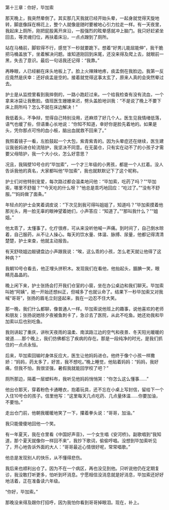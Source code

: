 第十三章：你好，毕加索

那天晚上，我突然晕倒了。其实那几天我就已经开始头晕，一起身就觉得天旋地转，脚底像踩在棉花上，整个人就像是随时要被地心引力拉走一样。有一天夜里，我起床上厕所，刚把屁股离开床沿，一股强烈的眩晕感就冲上脑门。我只好赶紧坐回去，等灵魂归位，再扶着床沿，一点点蹭到了厕所。

站在马桶前，脚软得不行，感觉下一秒就要跪下。想着“好男儿能屈能伸”，我干脆把马桶盖放下，坐着解决问题。谁知道刚回到床尾，还没来得及爬上去，就眼前一黑，失去了意识。最后一句话我还记得：“我靠。”

再睁眼，人已经躺在床头地板上了。脸上火辣辣地疼，痰盂倒在我脸边。我第一反应竟然是庆幸：还好痰盂是空的。接着就觉得这事太玄了，原来人真的会突然晕过去。

护士是从监控里看到我摔倒的，一路小跑赶过来。一个给我检查有没有流血，一个拿来冰袋让我敷脸。值班医生姗姗来迟，劈头盖脸地训我：“不是说了晚上不要下床上厕所吗？怎么不就在床边解决！”

我低着头，不争辩，觉得自己特别没用，还麻烦了好几个人。医生见我情绪低落，语气也缓了些，但语重心长地说：“你知不知道，幸好你是脸先着地的。如果是头，凭你那点可怜的血小板，脑出血就救不回来了。”

我照着镜子一看，左脸鼓起一个大包，紫青紫青的。因为头晕症还在继续，医生建议我爸妈进仓轮流陪护，我坚决不同意。在无菌仓，只有实在动不了的小孩子才需要父母陪护，我一个大小伙，怎么好意思？

况且，我隔壁10号仓的“毕加索”，一个才三年级的小男孩，都是一个人扛着。没人告诉我他的真名，大家都叫他“毕加索”，我也就默默记下了这个昵称。

护士们对他特别宠爱，每次路过都会温柔地问他：“毕加索，吃药了吗？”“毕加索，哪里不舒服？”“今天吃的什么呀？”他总是乖巧地回应：“吃过了。”“没有不舒服。”“妈妈做了面条。”

年轻点的护士会笑着调皮说：“下次见到我可得叫姐姐了，知道吗？”毕加索摸着他那光头，用一脸无辜的眼神望着她们，小声答应：“知道了。”“那叫我什么？”“姐姐。”

他太乖了，太懂事了。化疗很疼，可从来没听他喊一声痛。到时间了，自己倒水晾着，自己服药，从不让人操心。每天的饮水量、体温、脉搏、尿量，他都记得清清楚楚，护士来查，他就主动报告。

有天舒晓姐边敲键盘边小声跟我说：“唉，这么乖的小孩，怎么老天就让他得了这种病？”

我朝10号仓看去，他正埋头拼积木。发现我们在看他，他抬起头，腼腆一笑，眼睛亮晶晶的。

晚上闲下来，护士张扬会打开我们仓室的小窗，坐在办公桌边和我们聊天。毕加索叫她“阿姨”，她一开始还想纠正，但喊多了也就认命了。结果下一秒毕加索又对我喊“哥哥”，张扬的眉毛立刻竖起来，我在一边忍不住大笑。

那一晚，我们什么都聊，像普通人一样。毕加索说他班上的趣事，说他喜欢的老师和朋友；张扬说她除夕夜被鱼刺卡了，急诊去了医院，从此不吃鱼。她还劝我和毕加索以后也别吃鱼。

我则讲起了重庆，讲秋天夜雨的温柔、南滨路江边的空气和夜景、冬天阳光暖暖的坡道……那个晚上，我们仿佛都忘了疾病的存在。那是一段纯净的时光，是我们抓住的一点点永恒。

后来，毕加索回输时身体反应大，医生让他妈妈进仓。他终于像个小孩一样撒娇：“妈妈，药太多了，好苦，我不想吃。”晚上睡觉，他贴着妈妈：“妈妈，我好痛，但我不怕，我很坚强，暑假我就能回学校了吧？”

厕所那边，隔着一层塑料布，我听见他妈妈悄悄哭：“你怎么这么懂事……”

他出仓那天，穿着粉色卡通睡衣，抱着玩具，还不忘在小桌上写封信，留给下一个入住10号仓的孩子。信里他写：“这里每天几点吃药、几点量体温……你要加油，不要怕。”

走出仓门前，他朝我暖暖地笑了一下，攥着拳头说：“哥哥，加油。”

我只能傻傻地回他一个笑。

有一年夏天，我在仓里看《中国好声音》，一个女生唱《安河桥》。副歌唱到“我知道，那个夏天就像你一样回不来”，我抄下歌词，偷偷哼唱。没想到毕加索听见了，开心地告诉外面的大人：“哥哥最近心情很好呢，常常唱歌。”

他总是发现别人的快乐，从不懂得悲伤。

我后来也顺利出仓了。因为不在一个病区，再也没见到他。只听说他仍在定期复诊，我没敢打听更多，怕听到坏消息。宁愿相信没消息就是好消息，毕加索还好好地活着，正在准备读六年级。

“你好，毕加索。”

那晚没来得及跟你打招呼，因为我怕你看到哥哥掉眼泪。现在，补上。